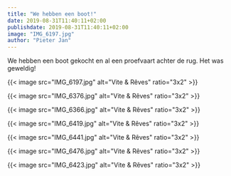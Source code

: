 ```yaml
---
title: "We hebben een boot!"
date: 2019-08-31T11:40:11+02:00
publishdate: 2019-08-31T11:40:11+02:00
image: "IMG_6197.jpg"
author: "Pieter Jan"
---
```


We hebben een boot gekocht en al een proefvaart achter de rug. Het was geweldig!

{{< image src="IMG_6197.jpg" alt="Vite & Rêves" ratio="3x2" >}}

{{< image src="IMG_6376.jpg" alt="Vite & Rêves" ratio="3x2" >}}

{{< image src="IMG_6366.jpg" alt="Vite & Rêves" ratio="3x2" >}}

{{< image src="IMG_6419.jpg" alt="Vite & Rêves" ratio="3x2" >}}

{{< image src="IMG_6441.jpg" alt="Vite & Rêves" ratio="3x2" >}}

{{< image src="IMG_6476.jpg" alt="Vite & Rêves" ratio="3x2" >}}

{{< image src="IMG_6423.jpg" alt="Vite & Rêves" ratio="3x2" >}}

